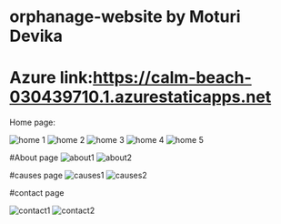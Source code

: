 # orphanage-website by Moturi Devika

# Azure link:https://calm-beach-030439710.1.azurestaticapps.net

Home page:

![home 1](https://user-images.githubusercontent.com/79193437/174427035-b415d0ff-b5a9-445b-8bf3-004566695b3e.png)
![home 2](https://user-images.githubusercontent.com/79193437/174427037-2a53c789-f75d-4ff8-b0a8-fbee42e4ef6d.png)
![home 3](https://user-images.githubusercontent.com/79193437/174427041-f05d9b19-f31c-4809-887f-411e3c873256.png)
![home 4](https://user-images.githubusercontent.com/79193437/174427043-7f8b7c62-26d6-4f57-ae24-bf97944229f1.png)
![home 5](https://user-images.githubusercontent.com/79193437/174427044-8b43af24-d9c3-4c26-9c75-2d0e3eb052ed.png)

#About page
![about1](https://user-images.githubusercontent.com/79193437/174427055-a121265d-90ec-4648-b8c1-69c381d84277.png)
![about2](https://user-images.githubusercontent.com/79193437/174427060-8d4265b2-bdd3-4b16-89af-7ddf14fce261.png)

#causes page
![causes1](https://user-images.githubusercontent.com/79193437/174427071-5638149d-3551-4ded-b0ec-037e45b9205d.png)
![causes2](https://user-images.githubusercontent.com/79193437/174427074-84d413a5-0d18-425d-8e86-2c6aa6ca689c.png)

#contact page

![contact1](https://user-images.githubusercontent.com/79193437/174427082-97e118f7-4018-4b17-a6ac-65837ddb8adf.png)
![contact2](https://user-images.githubusercontent.com/79193437/174427083-06b4903e-cf96-44db-9da7-2cb828c2f1b2.png)

